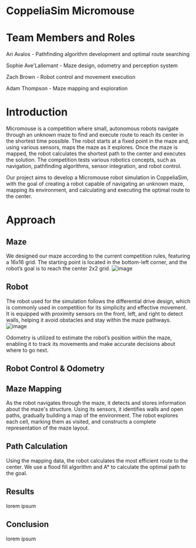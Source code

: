 # CoppeliaSim Micromouse

# Team Members and Roles
Ari Avalos - Pathfinding algorithm development and optimal route searching

Sophie Ave'Lallemant - Maze design, odometry and perception system

Zach Brown - Robot control and movement execution

Adam Thompson - Maze mapping and exploration

# Introduction
Micromouse is a competition where small, autonomous robots navigate through an unknown maze to find and execute route to reach its center in the shortest time possible. The robot starts at a fixed point in the maze and, using various sensors, maps the maze as it explores. Once the maze is mapped, the robot calculates the shortest path to the center and executes the solution. The competition tests various robotics concepts, such as navigation, pathfinding algorithms, sensor integration, and robot control.

Our project aims to develop a Micromouse robot simulation in CoppeliaSim, with the goal of creating a robot capable of navigating an unknown maze, mapping its environment, and calculating and executing the optimal route to the center.
# Approach 

## Maze
We designed our maze according to the current competition rules, featuring a 16x16 grid. The starting point is located in the bottom-left corner, and the robot’s goal is to reach the center 2x2 grid. 
![image](https://github.com/user-attachments/assets/cfde2533-9c36-4ca0-8f5c-8aaf8c60aee9)

## Robot
The robot used for the simulation follows the differential drive design, which is commonly used in competition for its simplicity and effective movement. It is equipped with proximity sensors on the front, left, and right to detect walls, helping it avoid obstacles and stay within the maze pathways. 
![image](https://github.com/user-attachments/assets/de1474dc-6f75-4c5b-8f5b-74d13777b664)

Odometry is utilized to estimate the robot’s position within the maze, enabling it to track its movements and make accurate decisions about where to go next.

## Robot Control & Odometry

## Maze Mapping
As the robot navigates through the maze, it detects and stores information about the maze's structure. Using its sensors, it identifies walls and open paths, gradually building a map of the environment. The robot explores each cell, marking them as visited, and constructs a complete representation of the maze layout.

## Path Calculation
Using the mapping data, the robot calculates the most efficient route to the center. We use a flood fill algorithm and A* to calculate the optimal path to the goal.


## Results
lorem ipsum

## Conclusion
lorem ipsum
